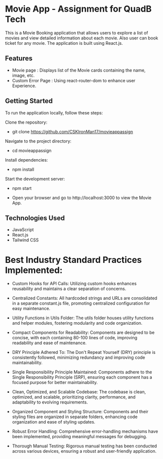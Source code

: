 # Movie App - Assignment for QuadB Tech

This is a Movie Booking application that allows users to explore a list of movies and view detailed information about each movie. Also user can book ticket for any movie. The application is built using React.js.

## Features

- Movie page : Displays list of the Movie cards containing the name, image, etc.
- Custom Error Page : Using react-router-dom to enhance user Experience.

## Getting Started
To run the application locally, follow these steps:

Clone the repository:

- git clone <https://github.com/CSKIronMan17/movieappassign>

Navigate to the project directory:
- cd movieappassign

Install dependencies:
- npm install

Start the development server:
- npm start

- Open your browser and go to http://localhost:3000 to view the Movie App.


## Technologies Used

- JavaScript 
- React.js
- Tailwind CSS

# Best Industry Standard Practices Implemented:

- Custom Hooks for API Calls:
Utilizing custom hooks enhances reusability and maintains a clear separation of concerns.

- Centralized Constants:
All hardcoded strings and URLs are consolidated in a separate constant.js file, promoting centralized configuration for easy maintenance.

- Utility Functions in Utils Folder:
The utils folder houses utility functions and helper modules, fostering modularity and code organization.

- Compact Components for Readability:
Components are designed to be concise, with each containing 80-100 lines of code, improving readability and ease of maintenance.

- DRY Principle Adhered To:
The Don't Repeat Yourself (DRY) principle is consistently followed, minimizing redundancy and improving code maintainability.

- Single Responsibility Principle Maintained:
Components adhere to the Single Responsibility Principle (SRP), ensuring each component has a focused purpose for better maintainability.

- Clean, Optimized, and Scalable Codebase:
The codebase is clean, optimized, and scalable, prioritizing clarity, performance, and adaptability to evolving requirements.

- Organized Component and Styling Structure:
Components and their styling files are organized in separate folders, enhancing code organization and ease of styling updates.

- Robust Error Handling:
Comprehensive error-handling mechanisms have been implemented, providing meaningful messages for debugging.

- Thorough Manual Testing:
Rigorous manual testing has been conducted across various devices, ensuring a robust and user-friendly application.
